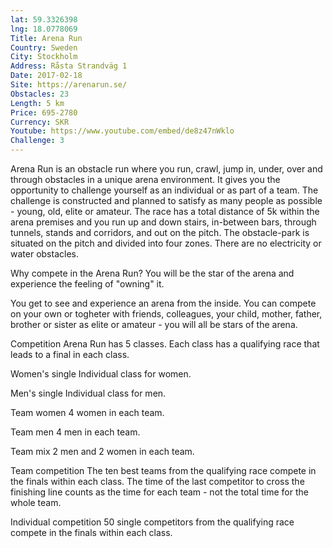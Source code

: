 ```yaml
---
lat: 59.3326398
lng: 18.0778069
Title: Arena Run
Country: Sweden
City: Stockholm
Address: Råsta Strandväg 1
Date: 2017-02-18
Site: https://arenarun.se/
Obstacles: 23
Length: 5 km
Price: 695-2780
Currency: SKR
Youtube: https://www.youtube.com/embed/de8z47nWklo
Challenge: 3
---
```


Arena Run is an obstacle run where you run, crawl, jump in, under, over and through obstacles in a unique arena environment. It gives you the opportunity to challenge yourself as an individual or as part of a team. The challenge is constructed and planned to satisfy as many people as possible - young, old, elite or amateur.
The race has a total distance of 5k within the arena premises and you run up and down stairs, in-between bars, through tunnels, stands and corridors, and out on the pitch. The obstacle-park is situated on the pitch and divided into four zones. There are no electricity or water obstacles.

Why compete in the Arena Run?
You will be the star of the arena and experience the feeling of "owning" it.

You get to see and experience an arena from the inside.
You can compete on your own or togheter with friends, colleagues, your child, mother, father, brother or sister as elite or amateur - you will all be stars of the arena.

Competition
Arena Run has 5 classes. Each class has a qualifying race that leads to a final in each class.

Women's single
Individual class for women.

Men's single
Individual class for men.

Team women
4 women in each team.

Team men
4 men in each team.

Team mix
2 men and 2 women in each team.

Team competition
The ten best teams from the qualifying race compete in the finals within each class. The time of the last competitor to cross the finishing line counts as the time for each team - not the total time for the whole team.

Individual competition
50 single competitors from the qualifying race compete in the finals within each class.